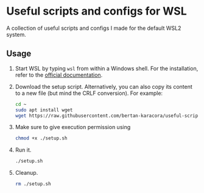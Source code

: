 # Useful scripts and configs for WSL

A collection of useful scripts and configs I made for the default WSL2 system.

## Usage

1. Start WSL by typing `wsl` from within a Windows shell. For the installation, refer to the [official documentation](https://learn.microsoft.com/en-us/windows/wsl/install).

2. Download the setup script. Alternatively, you can also copy its content to a new file (but mind the CRLF conversion). For example:

    ```bash
    cd ~
    sudo apt install wget
    wget https://raw.githubusercontent.com/bertan-karacora/useful-scripts-and-configs-for-wsl/main/setup.sh
    ```

3. Make sure to give execution permission using

    ```bash
    chmod +x ./setup.sh
    ```

4. Run it.

    ```bash
    ./setup.sh
    ```

5. Cleanup.

    ```bash
    rm ./setup.sh
    ```
